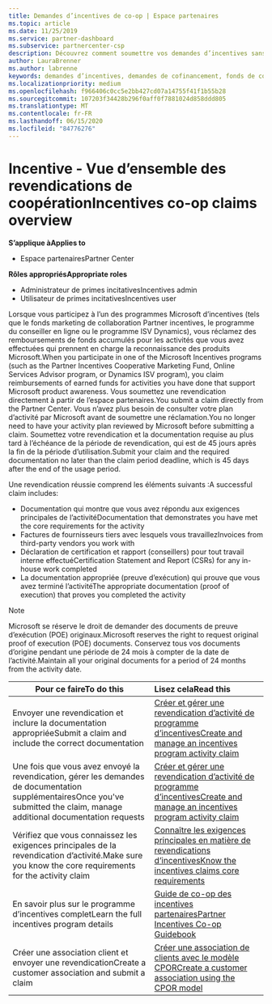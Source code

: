 ```yaml
---
title: Demandes d’incentives de co-op | Espace partenaires
ms.topic: article
ms.date: 11/25/2019
ms.service: partner-dashboard
ms.subservice: partnercenter-csp
description: Découvrez comment soumettre vos demandes d’incentives sans la configuration requise pour que votre plan d’activité soit révisé.
author: LauraBrenner
ms.author: labrenne
keywords: demandes d’incentives, demandes de cofinancement, fonds de co-op marketing
ms.localizationpriority: medium
ms.openlocfilehash: f966406c0cc5e2bb427cd07a14755f41f1b55b28
ms.sourcegitcommit: 107203f34428b296f0aff0f7881024d858ddd805
ms.translationtype: MT
ms.contentlocale: fr-FR
ms.lasthandoff: 06/15/2020
ms.locfileid: "84776276"
---
```

# <a name="incentives-co-op-claims-overview"></a><span data-ttu-id="7027a-104">Incentive - Vue d’ensemble des revendications de coopération</span><span class="sxs-lookup"><span data-stu-id="7027a-104">Incentives co-op claims overview</span></span>

<span data-ttu-id="7027a-105">**S’applique à**</span><span class="sxs-lookup"><span data-stu-id="7027a-105">**Applies to**</span></span>

- <span data-ttu-id="7027a-106">Espace partenaires</span><span class="sxs-lookup"><span data-stu-id="7027a-106">Partner Center</span></span>

<span data-ttu-id="7027a-107">**Rôles appropriés**</span><span class="sxs-lookup"><span data-stu-id="7027a-107">**Appropriate roles**</span></span>

- <span data-ttu-id="7027a-108">Administrateur de primes incitatives</span><span class="sxs-lookup"><span data-stu-id="7027a-108">Incentives admin</span></span>
- <span data-ttu-id="7027a-109">Utilisateur de primes incitatives</span><span class="sxs-lookup"><span data-stu-id="7027a-109">Incentives user</span></span>

<span data-ttu-id="7027a-110">Lorsque vous participez à l’un des programmes Microsoft d’incentives (tels que le fonds marketing de collaboration Partner incentives, le programme du conseiller en ligne ou le programme ISV Dynamics), vous réclamez des remboursements de fonds accumulés pour les activités que vous avez effectuées qui prennent en charge la reconnaissance des produits Microsoft.</span><span class="sxs-lookup"><span data-stu-id="7027a-110">When you participate in one of the Microsoft Incentives programs (such as the Partner Incentives Cooperative Marketing Fund, Online Services Advisor program, or Dynamics ISV program), you claim reimbursements of earned funds for activities you have done that support Microsoft product awareness.</span></span> <span data-ttu-id="7027a-111">Vous soumettez une revendication directement à partir de l’espace partenaires.</span><span class="sxs-lookup"><span data-stu-id="7027a-111">You submit a claim directly from the Partner Center.</span></span> <span data-ttu-id="7027a-112">Vous n’avez plus besoin de consulter votre plan d’activité par Microsoft avant de soumettre une réclamation.</span><span class="sxs-lookup"><span data-stu-id="7027a-112">You no longer need to have your activity plan reviewed by Microsoft before submitting a claim.</span></span> <span data-ttu-id="7027a-113">Soumettez votre revendication et la documentation requise au plus tard à l’échéance de la période de revendication, qui est de 45 jours après la fin de la période d’utilisation.</span><span class="sxs-lookup"><span data-stu-id="7027a-113">Submit your claim and the required documentation no later than the claim period deadline, which is 45 days after the end of the usage period.</span></span>

<span data-ttu-id="7027a-114">Une revendication réussie comprend les éléments suivants :</span><span class="sxs-lookup"><span data-stu-id="7027a-114">A successful claim includes:</span></span>

- <span data-ttu-id="7027a-115">Documentation qui montre que vous avez répondu aux exigences principales de l’activité</span><span class="sxs-lookup"><span data-stu-id="7027a-115">Documentation that demonstrates you have met the core requirements for the activity</span></span>
- <span data-ttu-id="7027a-116">Factures de fournisseurs tiers avec lesquels vous travaillez</span><span class="sxs-lookup"><span data-stu-id="7027a-116">Invoices from third-party vendors you work with</span></span>
- <span data-ttu-id="7027a-117">Déclaration de certification et rapport (conseillers) pour tout travail interne effectué</span><span class="sxs-lookup"><span data-stu-id="7027a-117">Certification Statement and Report (CSRs) for any in-house work completed</span></span>
- <span data-ttu-id="7027a-118">La documentation appropriée (preuve d’exécution) qui prouve que vous avez terminé l’activité</span><span class="sxs-lookup"><span data-stu-id="7027a-118">The appropriate documentation (proof of execution) that proves you completed the activity</span></span> 

>[!NOTE]
><span data-ttu-id="7027a-119">Microsoft se réserve le droit de demander des documents de preuve d’exécution (POE) originaux.</span><span class="sxs-lookup"><span data-stu-id="7027a-119">Microsoft reserves the right to request original proof of execution (POE) documents.</span></span> <span data-ttu-id="7027a-120">Conservez tous vos documents d’origine pendant une période de 24 mois à compter de la date de l’activité.</span><span class="sxs-lookup"><span data-stu-id="7027a-120">Maintain all your original documents for a period of 24 months from the activity date.</span></span> 

|<span data-ttu-id="7027a-121">**Pour ce faire**</span><span class="sxs-lookup"><span data-stu-id="7027a-121">**To do this**</span></span>   |<span data-ttu-id="7027a-122">**Lisez cela**</span><span class="sxs-lookup"><span data-stu-id="7027a-122">**Read this**</span></span>   |
|-----------------|:--------------------------------------|
|<span data-ttu-id="7027a-123">Envoyer une revendication et inclure la documentation appropriée</span><span class="sxs-lookup"><span data-stu-id="7027a-123">Submit a claim and include the correct documentation</span></span>|[<span data-ttu-id="7027a-124">Créer et gérer une revendication d’activité de programme d’incentives</span><span class="sxs-lookup"><span data-stu-id="7027a-124">Create and manage an incentives program activity claim</span></span>](create-incentives-claims.md)|
|<span data-ttu-id="7027a-125">Une fois que vous avez envoyé la revendication, gérer les demandes de documentation supplémentaires</span><span class="sxs-lookup"><span data-stu-id="7027a-125">Once you've submitted the claim, manage additional documentation requests</span></span>|[<span data-ttu-id="7027a-126">Créer et gérer une revendication d’activité de programme d’incentives</span><span class="sxs-lookup"><span data-stu-id="7027a-126">Create and manage an incentives program activity claim</span></span>](create-incentives-claims.md)  |
|<span data-ttu-id="7027a-127">Vérifiez que vous connaissez les exigences principales de la revendication d’activité.</span><span class="sxs-lookup"><span data-stu-id="7027a-127">Make sure you know the core requirements for the activity claim</span></span>|[<span data-ttu-id="7027a-128">Connaître les exigences principales en matière de revendications d’incentives</span><span class="sxs-lookup"><span data-stu-id="7027a-128">Know the incentives claims core requirements</span></span>](core-requirements.md)   |
|<span data-ttu-id="7027a-129">En savoir plus sur le programme d’incentives complet</span><span class="sxs-lookup"><span data-stu-id="7027a-129">Learn the full incentives program details</span></span>|[<span data-ttu-id="7027a-130">Guide de co-op des incentives partenaires</span><span class="sxs-lookup"><span data-stu-id="7027a-130">Partner Incentives Co-op Guidebook</span></span>](https://assets.microsoft.com/coop-guidebook.pdf)
|<span data-ttu-id="7027a-131">Créer une association client et envoyer une revendication</span><span class="sxs-lookup"><span data-stu-id="7027a-131">Create a customer association and submit a claim</span></span> |[<span data-ttu-id="7027a-132">Créer une association de clients avec le modèle CPOR</span><span class="sxs-lookup"><span data-stu-id="7027a-132">Create a customer association using the CPOR model</span></span>](submit-osa-claim.md)|
                                                                                 
                                   
